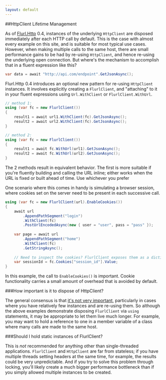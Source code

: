 ```yaml
---
layout: default
---
```


##HttpClient Lifetime Management

As of [Flurl.Http](https://www.nuget.org/packages/Flurl.Http) 0.4, instances of the underlying `HttpClient` are disposed immediately after each HTTP call by default. This is the case with almost every example on this site, and is suitable for most typical use cases. However, when making multiple calls to the same host, there are small performance gains to be had by re-using `HttpClient`, and hence re-using the underlying open connection. But where's the mechanism to accomplish that in a fluent expression like this?

````c#
var data = await "http://api.com/endpoint".GetJsonAsync();
````

Flurl.Http 0.4 introduces an optional new pattern for re-using `HttpClient` instances. It involves explicitly creating a `FlurlClient`, and "attaching" to it in your fluent expressions using `Url.WithClient` or `FlurlClient.WithUrl`.

````c#
// method 1:
using (var fc = new FlurlClient())
{
    result1 = await url1.WithClient(fc).GetJsonAsync();
    result2 = await url2.WithClient(fc).GetJsonAsync();
}

// method 2:
using (var fc = new FlurlClient())
{
    result1 = await fc.WithUrl(url1).GetJsonAsync();
    result2 = await fc.WithUrl(url2).GetJsonAsync();
}
````

The 2 methods result in equivalent behavior. The first is more suitable if you're fluently building and calling the URL inline; either works when the URL is fixed or built ahead of time. Use whichever you prefer

One scenario where this comes in handy is simulating a browser session, where cookies set on the server need to be present in each successive call.

````c#
using (var fc = new FlurlClient(url).EnableCookies())
{
    await url
        .AppendPathSegment("login")
        .WithClient(fc)
        .PostUrlEncodedAsync(new { user = "user", pass = "pass" });
        
    var page = await url
        .AppendPathSegment("home")
        .WithClient(fc)
        .GetStringAsync();
        
    // Need to inspect the cookies? FlurlClient exposes them as a dictionary.
    var sessionId = fc.Cookies["session_id"].Value;
}
````

In this example, the call to `EnableCookies()` is important. Cookie functionality carries a small amount of overhead that is avoided by default.

###How important is it to dispose of HttpClient?

The general consensus is that [it's not very important](http://stackoverflow.com/questions/15705092/do-httpclient-and-httpclienthandler-have-to-be-disposed), particularly in cases where you have relatively few instances and are re-using them. So although the above examples demonstrate disposing `FlurlClient` via `using` statements, it may be appropriate to let them live much longer. For example, you may want to hold a reference to one in a member variable of a class where many calls are made to the same host.

###Should I hold static instances of FlurlClient?

This is *not* recommended for anything other than single-threaded applications. `FlurlClient` and `HttpClient` are far from stateless; if you have multiple threads setting headers at the same time, for example, the results could be very unpredictable. And if you try to solve this problem through locking, you'll likely create a much bigger performance bottleneck than if you simply allowed multiple instances to be created.

